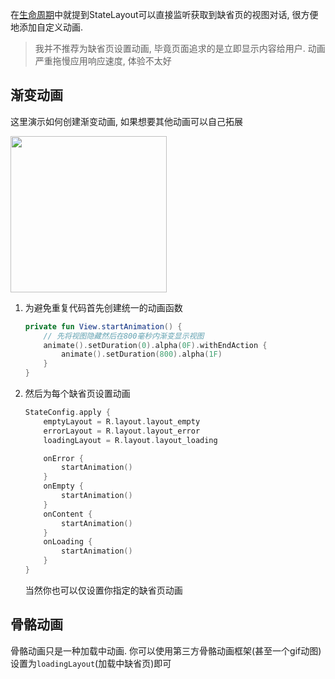 在[生命周期](lifecycle.md)中就提到StateLayout可以直接监听获取到缺省页的视图对话, 很方便地添加自定义动画.

> 我并不推荐为缺省页设置动画, 毕竟页面追求的是立即显示内容给用户. 动画严重拖慢应用响应速度, 体验不太好 <br>

## 渐变动画

这里演示如何创建渐变动画, 如果想要其他动画可以自己拓展

<img src="https://i.imgur.com/J8gSo71.gif" width="250"/>

1. 为避免重复代码首先创建统一的动画函数

    ```kotlin
    private fun View.startAnimation() {
        // 先将视图隐藏然后在800毫秒内渐变显示视图
        animate().setDuration(0).alpha(0F).withEndAction {
            animate().setDuration(800).alpha(1F)
        }
    }
    ```

2. 然后为每个缺省页设置动画

    ```kotlin
    StateConfig.apply {
        emptyLayout = R.layout.layout_empty
        errorLayout = R.layout.layout_error
        loadingLayout = R.layout.layout_loading

        onError {
            startAnimation()
        }
        onEmpty {
            startAnimation()
        }
        onContent {
            startAnimation()
        }
        onLoading {
            startAnimation()
        }
    }
    ```

    当然你也可以仅设置你指定的缺省页动画

## 骨骼动画

骨骼动画只是一种加载中动画. 你可以使用第三方骨骼动画框架(甚至一个gif动图)设置为`loadingLayout`(加载中缺省页)即可

